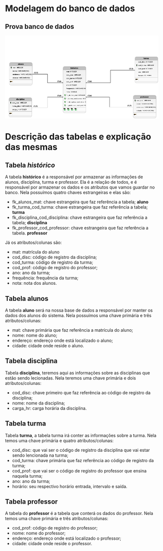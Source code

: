 # Modelagem do banco de dados 
<h2><b>Prova banco de dados</b></h2>
<div align = "center">
<img src= "maneleclara.logico1.png">
</div>

# Descrição das tabelas e explicação das mesmas

<h2>Tabela <i>histórico</i></h2>
A tabela <b>histórico</b> é a responsável por armazenar as informações de alunos, disciplina, turma e professor. Ela é a relação de todos, e é responsável por armazenar os dados e os atributos que vamos guardar no banco. 
Nela possuímos quatro chaves estrangeiras e elas são:
<ul>
 <li>fk_alunos_mat: chave estrangeira que faz referência a tabela; <b>aluno</b></li>
 <li>fk_turma_cod_turma: chave estrangeira que faz referência a tabela; <b>turma</b></li>
 <li>fk_disciplina_cod_disciplina: chave estrangeira que faz referência a tabela; <b>disciplina</b></li>
 <li>fk_professor_cod_professor: chave estrangeira que faz referência a tabela. <b>professor</b></li>
</ul>
Já os atributos/colunas são:
<ul>
<li>mat: matrícula do aluno</li>
<li>cod_disc: código de registro da disciplina;</li>
<li>cod_turma: código de registro da turma;</li>
<li>cod_prof: código de registro do professor;</li>
<li>ano: ano da turma;</li>
<li>frequência: frequência da turma;</li>
<li>nota: nota dos alunos.</li>
</ul>

<h2>Tabela <b>alunos</b></h2>

A tabela <b>aluno</b> será na nossa base de dados a responsável por manter os dados dos alunos do sistema.
Nela possuímos uma chave primária e três atributos/colunas:
<ul>
<li>mat: chave primária que faz referência a matrícula do aluno;</li>
<li>nome: nome do aluno;</li>
<li>endereço: endereço onde está localizado o aluno;</li>
<li>cidade: cidade onde reside o aluno.</li>
</ul>

<h2>Tabela <b>disciplina</b></h2>

Tabela <b>disciplina</b>, teremos aqui as informações sobre as disciplinas que estão sendo lecionadas. Nela teremos uma chave primária e dois atributos/colunas:
<ul>
<li>cod_disc: chave primeiro que faz referência ao código de registro da disciplina;</li>
<li>nome: nome da disciplina;</li>
<li>carga_hr: carga horária da disciplina.</li>
</ul>

<h2>Tabela <b>turma</b></h2>

Tabela <b>turma</b>, a tabela turma irá conter as informações sobre a turma. Nela temos uma chave primária e quatro atributos/colunas:
<ul>
<li>cod_disc: que vai ser o código de registro da disciplina que vai estar sendo lencionada na turma;</li>
<li>cod_turma: chave primária que faz referência ao código de registro da turma;</li>
<li>cod_prof: que vai ser o código de registro do professor que ensina naquela turma;</li>
<li>ano: ano da turma;</li>
<li>horário: seu respectivo horário entrada, intervalo e saída.</li>
</ul>

<h2>Tabela <b>professor</b></h2>

A tabela do <b>professor</b> é a tabela que conterá os dados do professor. Nela temos uma chave primária e três atributos/colunas:
<ul>
<li>cod_prof: código de registro do professor;</li>
<li>nome: nome do professor;</li>
<li>endereço: endereço onde está localizado o professor;</li>
<li>cidade: cidade onde reside o professor.</li>
</ul>

